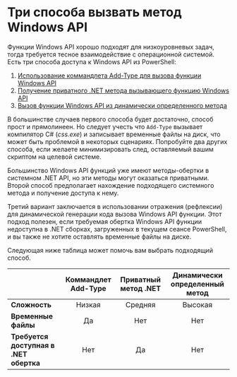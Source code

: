 # Три способа вызвать метод Windows API

Функции Windows API хорошо подходят для низкоуровневых задач, тогда требуется тесное взаимодействие с операционной системой. Есть три способа доступа к Windows API из PowerShell:

1. [Использование коммандлета Add-Type для вызова функции Windows API](add-type.md)
2. [Получение приватного .NET метода вызывающего функцию Windows API](private-method.md)
3. [Вызов функции Windows API из динамически определенного метода](reflection.md)

В большинстве случаев первого способа будет достаточно, способ прост и прямолинеен. Но следует учесть что `Add-Type` вызывает компилятор C# (_css.exe_) и записывает временные файлы на диск, что может быть проблемой в некоторых сценариях. Попробуйте два других способа, если желаете минимизировать след, оставляемый вашим скриптом на целевой системе.

Большинство Windows API функций уже имеют методы-обертки в системном .NET API, но эти методы могут оказаться приватными. Второй способ предполагает нахождение подходящего системного метода и получение доступа к нему.

Третий вариант заключается в использовании отражения (рефлексии) для динамической генерации кода вызова Windows API функции. Этот подход полезен, если требуемая обертка Windows API функции недоступна в .NET сборках, загруженных в текущем сеансе PowerShell, и вы также не хотите оставлять временные файлы на диске.

Следующая ниже таблица может помочь вам выбрать подходящий способ.

|                                        | Коммандлет Add-Type | Приватный метод .NET | Динамически определенный метод |
|----------------------------------------|:-------------------:|:--------------------:|:------------------------------:|
| **Сложность**                          | Низкая              | Средняя              | Высокая                        |
| **Временные файлы**                    | Да                  | Нет                  | Нет                            |
| **Требуется доступная в .NET обертка** | Нет                 | Да                   | Нет                            |
